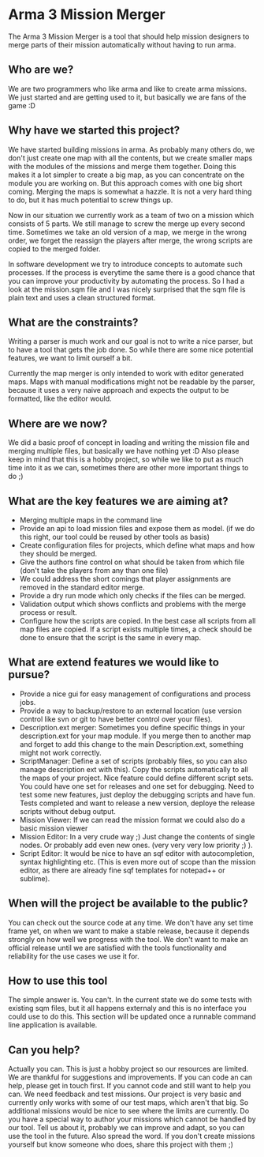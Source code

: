 Arma 3 Mission Merger
=====================

The Arma 3 Mission Merger is a tool that should help mission designers to merge parts of their mission automatically without having to run arma.

Who are we?
-----------
We are two programmers who like arma and like to create arma missions. We just started and are getting used to it, but basically we are fans of the game :D


Why have we started this project?
---------------------------------

We have started building missions in arma. As probably many others do, we don't just create one map with all the contents, but we create smaller maps with the modules of the missions and merge them together. Doing this makes it a lot simpler to create a big map, as you can concentrate on the module you are working on. But this approach comes with one big short coming. Merging the maps is somewhat a hazzle. It is not a very hard thing to do, but it has much potential to screw things up. 

Now in our situation we currently work as a team of two on a mission which consists of 5 parts. We still manage to screw the merge up every second time. Sometimes we take an old version of a map, we merge in the wrong order, we forget the reassign the players after merge, the wrong scripts are copied to the merged folder.

In software development we try to introduce concepts to automate such processes. If the process is everytime the same there is a good chance that you can improve your productivity by automating the process. So I had a look at the mission.sqm file and I was nicely surprised that the sqm file is plain text and uses a clean structured format.

What are the constraints?
-------------------------
Writing a parser is much work and our goal is not to write a nice parser, but to have a tool that gets the job done. So while there are some nice potential features, we want to limit ourself a bit.

Currently the map merger is only intended to work with editor generated maps. Maps with manual modifications might not be readable by the parser, because it uses a very naive approach and expects the output to be formatted, like the editor would.

Where are we now?
-----------------
We did a basic proof of concept in loading and writing the mission file and merging multiple files, but basically we have nothing yet :D Also please keep in mind that this is a hobby project, so while we like to put as much time into it as we can, sometimes there are other more important things to do ;)


What are the key features we are aiming at?
-------------------------------------------
- Merging multiple maps in the command line
- Provide an api to load mission files and expose them as model. (if we do this right, our tool could be reused by other tools as basis)
- Create configuration files for projects, which define what maps and how they should be merged.
- Give the authors fine control on what should be taken from which file (don't take the players from any than one file)
- We could address the short comings that player assignments are removed in the standard editor merge.
- Provide a dry run mode which only checks if the files can be merged.
- Validation output which shows conflicts and problems with the merge process or result.
- Configure how the scripts are copied. In the best case all scripts from all map files are copied. If a script exists multiple times, a check should be done to ensure that the script is the same in every map.

What are extend features we would like to pursue?
-------------------------------------------------
- Provide a nice gui for easy management of configurations and process jobs.
- Provide a way to backup/restore to an external location (use version control like svn or git to have better control over your files).
- Description.ext merger: Sometimes you define specific things in your description.ext for your map module. If you merge then to another map and forget to add this change to the main Description.ext, something might not work correctly. 
- ScriptManager: Define a set of scripts (probably files, so you can also manage description ext with this). Copy the scripts automatically to all the maps of your project. Nice feature could define different script sets. You could have one set for releases and one set for debugging. Need to test some new features, just deploy the debugging scripts and have fun. Tests completed and want to release a new version, deploye the release scripts without debug output.
- Mission Viewer: If we can read the mission format we could also do a basic mission viewer
- Mission Editor: In a very crude way ;) Just change the contents of single nodes. Or probably add even new ones. (very very very low priority ;) ).
- Script Editor: It would be nice to have an sqf editor with autocompletion, syntax highlighting etc. (This is even more out of scope than the mission editor, as there are already fine sqf templates for notepad++ or sublime).


When will the project be available to the public?
-------------------------------------------------
You can check out the source code at any time. We don't have any set time frame yet, on when we want to make a stable release, because it depends strongly on how well we progress with the tool. We don't want to make an official release until we are satisfied with the tools functionality and reliability for the use cases we use it for.

How to use this tool
--------------------
The simple answer is. You can't. In the current state we do some tests with existing sqm files, but it all happens externaly and this is no interface you could use to do this. This section will be updated once a runnable command line application is available.

Can you help?
-------------
Actually you can. This is just a hobby project so our resources are limited. We are thankful for suggestions and improvements. If you can code an can help, please get in touch first. If you cannot code and still want to help you can. We need feedback and test missions. Our project is very basic and currently only works with some of our test maps, which aren't that big. So additional missions would be nice to see where the limits are currently. Do you have a special way to author your missions which cannot be handled by our tool. Tell us about it, probably we can improve and adapt, so you can use the tool in the future. Also spread the word. If you don't create missions yourself but know someone who does, share this project with them ;)
